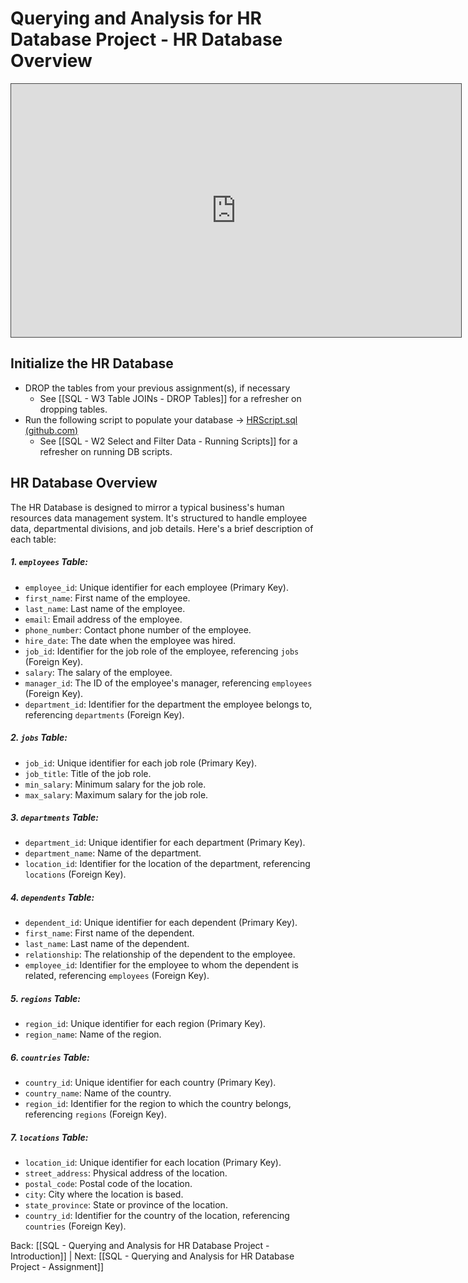 

# Querying and Analysis for HR Database Project - HR Database Overview

<iframe src="https://egator.hosted.panopto.com/Panopto/Pages/Embed.aspx?id=1bda4f91-4cd6-4dad-b0e3-b10100555862&autoplay=false&offerviewer=true&showtitle=true&showbrand=true&captions=false&interactivity=all" height="405" width="720" style="border: 1px solid #464646;" allowfullscreen allow="autoplay" aria-label="Panopto Embedded Video Player"></iframe>

## Initialize the HR Database

- DROP the tables from your previous assignment(s), if necessary
	- See [[SQL - W3 Table JOINs - DROP Tables]] for a refresher on dropping tables.
- Run the following script to populate your database -> <a href="https://github.com/kellerflint/Class-Intro-SQL/blob/hugo/content/Files/HRScript.sql">HRScript.sql (github.com)</a>
	- See [[SQL - W2 Select and Filter Data - Running Scripts]] for a refresher on running DB scripts.
## HR Database Overview

The HR Database is designed to mirror a typical business's human resources data management system. It's structured to handle employee data, departmental divisions, and job details. Here's a brief description of each table:

##### 1. `employees` Table:

- `employee_id`: Unique identifier for each employee (Primary Key).
- `first_name`: First name of the employee.
- `last_name`: Last name of the employee.
- `email`: Email address of the employee.
- `phone_number`: Contact phone number of the employee.
- `hire_date`: The date when the employee was hired.
- `job_id`: Identifier for the job role of the employee, referencing `jobs` (Foreign Key).
- `salary`: The salary of the employee.
- `manager_id`: The ID of the employee's manager, referencing `employees` (Foreign Key).
- `department_id`: Identifier for the department the employee belongs to, referencing `departments` (Foreign Key).

##### 2. `jobs` Table:

- `job_id`: Unique identifier for each job role (Primary Key).
- `job_title`: Title of the job role.
- `min_salary`: Minimum salary for the job role.
- `max_salary`: Maximum salary for the job role.

##### 3. `departments` Table:

- `department_id`: Unique identifier for each department (Primary Key).
- `department_name`: Name of the department.
- `location_id`: Identifier for the location of the department, referencing `locations` (Foreign Key).

##### 4. `dependents` Table:

- `dependent_id`: Unique identifier for each dependent (Primary Key).
- `first_name`: First name of the dependent.
- `last_name`: Last name of the dependent.
- `relationship`: The relationship of the dependent to the employee.
- `employee_id`: Identifier for the employee to whom the dependent is related, referencing `employees` (Foreign Key).

##### 5. `regions` Table:

- `region_id`: Unique identifier for each region (Primary Key).
- `region_name`: Name of the region.

##### 6. `countries` Table:

- `country_id`: Unique identifier for each country (Primary Key).
- `country_name`: Name of the country.
- `region_id`: Identifier for the region to which the country belongs, referencing `regions` (Foreign Key).

##### 7. `locations` Table:

- `location_id`: Unique identifier for each location (Primary Key).
- `street_address`: Physical address of the location.
- `postal_code`: Postal code of the location.
- `city`: City where the location is based.
- `state_province`: State or province of the location.
- `country_id`: Identifier for the country of the location, referencing `countries` (Foreign Key).



Back: [[SQL - Querying and Analysis for HR Database Project - Introduction]] | Next: [[SQL - Querying and Analysis for HR Database Project - Assignment]]
